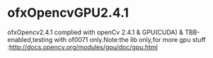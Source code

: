 ofxOpencvGPU2.4.1
=================

ofxOpencv2.4.1 complied with openCv 2.4.1 &amp; GPU(CUDA) &amp; TBB-enabled,testing with of0071 only.Note:the lib only,for more gpu stuff :http://docs.opencv.org/modules/gpu/doc/gpu.html